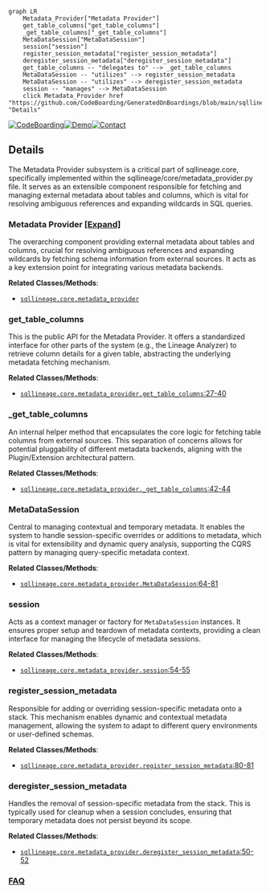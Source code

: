 ```mermaid
graph LR
    Metadata_Provider["Metadata Provider"]
    get_table_columns["get_table_columns"]
    _get_table_columns["_get_table_columns"]
    MetaDataSession["MetaDataSession"]
    session["session"]
    register_session_metadata["register_session_metadata"]
    deregister_session_metadata["deregister_session_metadata"]
    get_table_columns -- "delegates to" --> _get_table_columns
    MetaDataSession -- "utilizes" --> register_session_metadata
    MetaDataSession -- "utilizes" --> deregister_session_metadata
    session -- "manages" --> MetaDataSession
    click Metadata_Provider href "https://github.com/CodeBoarding/GeneratedOnBoardings/blob/main/sqllineage/Metadata_Provider.md" "Details"
```

[![CodeBoarding](https://img.shields.io/badge/Generated%20by-CodeBoarding-9cf?style=flat-square)](https://github.com/CodeBoarding/GeneratedOnBoardings)[![Demo](https://img.shields.io/badge/Try%20our-Demo-blue?style=flat-square)](https://www.codeboarding.org/demo)[![Contact](https://img.shields.io/badge/Contact%20us%20-%20contact@codeboarding.org-lightgrey?style=flat-square)](mailto:contact@codeboarding.org)

## Details

The Metadata Provider subsystem is a critical part of sqllineage.core, specifically implemented within the sqllineage/core/metadata_provider.py file. It serves as an extensible component responsible for fetching and managing external metadata about tables and columns, which is vital for resolving ambiguous references and expanding wildcards in SQL queries.

### Metadata Provider [[Expand]](./Metadata_Provider.md)
The overarching component providing external metadata about tables and columns, crucial for resolving ambiguous references and expanding wildcards by fetching schema information from external sources. It acts as a key extension point for integrating various metadata backends.


**Related Classes/Methods**:

- <a href="https://github.com/reata/sqllineage/blob/master/sqllineage/core/metadata_provider.py" target="_blank" rel="noopener noreferrer">`sqllineage.core.metadata_provider`</a>


### get_table_columns
This is the public API for the Metadata Provider. It offers a standardized interface for other parts of the system (e.g., the Lineage Analyzer) to retrieve column details for a given table, abstracting the underlying metadata fetching mechanism.


**Related Classes/Methods**:

- <a href="https://github.com/reata/sqllineage/blob/master/sqllineage/core/metadata_provider.py#L27-L40" target="_blank" rel="noopener noreferrer">`sqllineage.core.metadata_provider.get_table_columns`:27-40</a>


### _get_table_columns
An internal helper method that encapsulates the core logic for fetching table columns from external sources. This separation of concerns allows for potential pluggability of different metadata backends, aligning with the Plugin/Extension architectural pattern.


**Related Classes/Methods**:

- <a href="https://github.com/reata/sqllineage/blob/master/sqllineage/core/metadata_provider.py#L42-L44" target="_blank" rel="noopener noreferrer">`sqllineage.core.metadata_provider._get_table_columns`:42-44</a>


### MetaDataSession
Central to managing contextual and temporary metadata. It enables the system to handle session-specific overrides or additions to metadata, which is vital for extensibility and dynamic query analysis, supporting the CQRS pattern by managing query-specific metadata context.


**Related Classes/Methods**:

- <a href="https://github.com/reata/sqllineage/blob/master/sqllineage/core/metadata_provider.py#L64-L81" target="_blank" rel="noopener noreferrer">`sqllineage.core.metadata_provider.MetaDataSession`:64-81</a>


### session
Acts as a context manager or factory for `MetaDataSession` instances. It ensures proper setup and teardown of metadata contexts, providing a clean interface for managing the lifecycle of metadata sessions.


**Related Classes/Methods**:

- <a href="https://github.com/reata/sqllineage/blob/master/sqllineage/core/metadata_provider.py#L54-L55" target="_blank" rel="noopener noreferrer">`sqllineage.core.metadata_provider.session`:54-55</a>


### register_session_metadata
Responsible for adding or overriding session-specific metadata onto a stack. This mechanism enables dynamic and contextual metadata management, allowing the system to adapt to different query environments or user-defined schemas.


**Related Classes/Methods**:

- <a href="https://github.com/reata/sqllineage/blob/master/sqllineage/core/metadata_provider.py#L80-L81" target="_blank" rel="noopener noreferrer">`sqllineage.core.metadata_provider.register_session_metadata`:80-81</a>


### deregister_session_metadata
Handles the removal of session-specific metadata from the stack. This is typically used for cleanup when a session concludes, ensuring that temporary metadata does not persist beyond its scope.


**Related Classes/Methods**:

- <a href="https://github.com/reata/sqllineage/blob/master/sqllineage/core/metadata_provider.py#L50-L52" target="_blank" rel="noopener noreferrer">`sqllineage.core.metadata_provider.deregister_session_metadata`:50-52</a>




### [FAQ](https://github.com/CodeBoarding/GeneratedOnBoardings/tree/main?tab=readme-ov-file#faq)